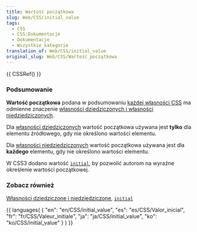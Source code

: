 ```yaml
---
title: Wartość początkowa
slug: Web/CSS/initial_value
tags:
  - CSS
  - CSS:Dokumentacje
  - Dokumentacje
  - Wszystkie_kategorie
translation_of: Web/CSS/initial_value
original_slug: Web/CSS/Wartość_początkowa
---
```

{{ CSSRef() }}

### Podsumowanie

**Wartość początkowa** podana w podsumowaniu [każdej własności CSS](pl/Dokumentacja_CSS) ma odmienne znaczenie [własności dziedziczonych i własności niedziedziczonych](pl/CSS/Dziedziczenie).

Dla [własności dziedziczonych](pl/CSS/Dziedziczenie#W.C5.82asno.C5.9Bci_dziedziczone) wartość początkowa używana jest **tylko** dla elementu źródłowego, gdy nie określono wartości elementu.

Dla [własności niedziedziczonych](pl/CSS/Dziedziczenie#W.C5.82asno.C5.9Bci_niedziedziczone) wartość początkowa używana jest dla **każdego** elementu, gdy nie określono wartości elementu.

W CSS3 dodano wartość [`initial`](pl/CSS/initial), by pozwolić autorom na wyraźne określenie wartości początkowej.

### Zobacz również

[Własności dziedziczone i niedziedziczone](pl/CSS/Dziedziczenie), [`initial`](pl/CSS/initial)

{{ languages( { "en": "en/CSS/initial_value", "es": "es/CSS/Valor_inicial", "fr": "fr/CSS/Valeur_initiale", "ja": "ja/CSS/initial_value", "ko": "ko/CSS/initial_value" } ) }}
